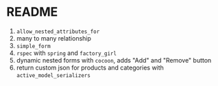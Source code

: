 README
=========

1. `allow_nested_attributes_for`
2. many to many relationship
3. `simple_form`
4. `rspec` with `spring` and `factory_girl`
5. dynamic nested forms with `cocoon`, adds "Add" and "Remove" button
6. return custom json for products and categories with `active_model_serializers`
